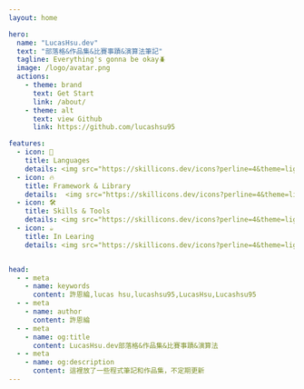 ```yaml
---
layout: home

hero:
  name: "LucasHsu.dev"
  text: "部落格&作品集&比賽事蹟&演算法筆記"
  tagline: Everything's gonna be okay🪲
  image: /logo/avatar.png
  actions:
    - theme: brand
      text: Get Start
      link: /about/
    - theme: alt
      text: view Github
      link: https://github.com/lucashsu95

features:
  - icon: 🐛
    title: Languages
    details: <img src="https://skillicons.dev/icons?perline=4&theme=light&i=python,html,css,js,php" class="icon-img">
  - icon: 🔥
    title: Framework & Library
    details:  <img src="https://skillicons.dev/icons?perline=4&theme=light&i=vue,pinia,bootstrap,laravel" class="icon-img">
  - icon: 🛠
    title: Skills & Tools
    details: <img src="https://skillicons.dev/icons?perline=4&theme=light&i=vscode,phpstorm,ps,ai,pr,figma,notion,git,docker" class="icon-img">
  - icon: ☕
    title: In Learing
    details: <img src="https://skillicons.dev/icons?perline=4&theme=light&i=react,tailwind" class="icon-img">


head:
  - - meta
    - name: keywords
      content: 許恩綸,lucas hsu,lucashsu95,LucasHsu,Lucashsu95
  - - meta
    - name: author
      content: 許恩綸
  - - meta
    - name: og:title
      content: LucasHsu.dev部落格&作品集&比賽事蹟&演算法
  - - meta
    - name: og:description
      content: 這裡放了一些程式筆記和作品集，不定期更新
---
```

<style>
.main .text{
  font-weight: 900;
}
</style>